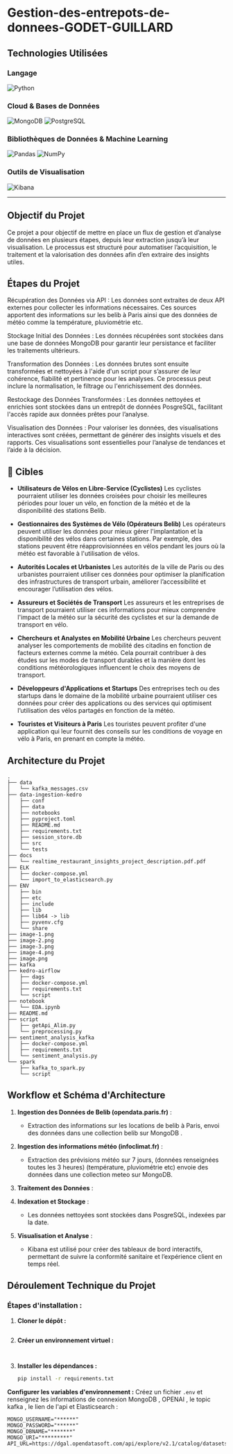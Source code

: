 # Gestion-des-entrepots-de-donnees-GODET-GUILLARD

## Technologies Utilisées

### Langage

![Python](https://img.shields.io/badge/Python-3.10.12-blue?logo=python&logoColor=white)


### Cloud & Bases de Données

![MongoDB](https://img.shields.io/badge/MongoDB-5.0-green?logo=mongodb&logoColor=white)
![PostgreSQL](https://img.shields.io/badge/PostgreSQL-14-blue?logo=postgresql&logoColor=white)


### Bibliothèques de Données & Machine Learning

![Pandas](https://img.shields.io/badge/Pandas-1.5.2-brightgreen?logo=pandas&logoColor=white)
![NumPy](https://img.shields.io/badge/NumPy-1.21.0-blue?logo=numpy&logoColor=white)

### Outils de Visualisation

![Kibana](https://img.shields.io/badge/Kibana-8.15.0-orange?logo=kibana&logoColor=white)

---

## Objectif du Projet

Ce projet a pour objectif de mettre en place un flux de gestion et d’analyse de données en plusieurs étapes, depuis leur extraction jusqu’à leur visualisation. Le processus est structuré pour automatiser l’acquisition, le traitement et la valorisation des données afin d’en extraire des insights utiles.

## Étapes du Projet

Récupération des Données via API :
    Les données sont extraites de deux API externes pour collecter les informations nécessaires. Ces sources apportent des informations sur les belib à Paris ainsi que des données de météo comme la température, pluviométrie etc.

Stockage Initial des Données :
    Les données récupérées sont stockées dans une base de données MongoDB pour garantir leur persistance et faciliter les traitements ultérieurs.

Transformation des Données :
    Les données brutes sont ensuite transformées et nettoyées à l'aide d'un script pour s’assurer de leur cohérence, fiabilité et pertinence pour les analyses. Ce processus peut inclure la normalisation, le filtrage ou l'enrichissement des données.

Restockage des Données Transformées :
    Les données nettoyées et enrichies sont stockées dans un entrepôt de données PosgreSQL, facilitant l'accès rapide aux données prêtes pour l’analyse.

Visualisation des Données :
    Pour valoriser les données, des visualisations interactives sont créées, permettant de générer des insights visuels et des rapports. Ces visualisations sont essentielles pour l’analyse de tendances et l’aide à la décision.


## 🎯 Cibles
- **Utilisateurs de Vélos en Libre-Service (Cyclistes)** Les cyclistes pourraient utiliser les données croisées pour choisir les meilleures périodes pour louer un vélo, en fonction de la météo et de la disponibilité des stations Belib.
  
- **Gestionnaires des Systèmes de Vélo (Opérateurs Belib)** Les opérateurs peuvent utiliser les données pour mieux gérer l'implantation et la disponibilité des vélos dans certaines stations. Par exemple, des stations peuvent être réapprovisionnées en vélos pendant les jours où la météo est favorable à l'utilisation de vélos.
   
- **Autorités Locales et Urbanistes** Les autorités de la ville de Paris ou des urbanistes pourraient utiliser ces données pour optimiser la planification des infrastructures de transport urbain, améliorer l’accessibilité et encourager l’utilisation des vélos.
   
- **Assureurs et Sociétés de Transport** Les assureurs et les entreprises de transport pourraient utiliser ces informations pour mieux comprendre l'impact de la météo sur la sécurité des cyclistes et sur la demande de transport en vélo.
   
- **Chercheurs et Analystes en Mobilité Urbaine** Les chercheurs peuvent analyser les comportements de mobilité des citadins en fonction de facteurs externes comme la météo. Cela pourrait contribuer à des études sur les modes de transport durables et la manière dont les conditions météorologiques influencent le choix des moyens de transport.
   
- **Développeurs d'Applications et Startups** Des entreprises tech ou des startups dans le domaine de la mobilité urbaine pourraient utiliser ces données pour créer des applications ou des services qui optimisent l’utilisation des vélos partagés en fonction de la météo.
   
- **Touristes et Visiteurs à Paris** Les touristes peuvent profiter d'une application qui leur fournit des conseils sur les conditions de voyage en vélo à Paris, en prenant en compte la météo.


## Architecture du Projet 

```
.
├── data
│   └── kafka_messages.csv
├── data-ingestion-kedro
│   ├── conf
│   ├── data
│   ├── notebooks
│   ├── pyproject.toml
│   ├── README.md
│   ├── requirements.txt
│   ├── session_store.db
│   ├── src
│   └── tests
├── docs
│   └── realtime_restaurant_insights_project_description.pdf.pdf
├── ELK
│   ├── docker-compose.yml
│   └── import_to_elasticsearch.py
├── ENV
│   ├── bin
│   ├── etc
│   ├── include
│   ├── lib
│   ├── lib64 -> lib
│   ├── pyvenv.cfg
│   └── share
├── image-1.png
├── image-2.png
├── image-3.png
├── image-4.png
├── image.png
├── kafka
├── kedro-airflow
│   ├── dags
│   ├── docker-compose.yml
│   ├── requirements.txt
│   └── script
├── notebook
│   └── EDA.ipynb
├── README.md
├── script
│   ├── getApi_Alim.py
│   └── preprocessing.py
├── sentiment_analysis_kafka
│   ├── docker-compose.yml
│   ├── requirements.txt
│   └── sentiment_analysis.py
└── spark
    ├── kafka_to_spark.py
    └── script
```

## Workflow et Schéma d'Architecture

1. **Ingestion des Données de Belib (opendata.paris.fr)** :
   - Extraction des informations sur les locations de belib à Paris, envoi des données dans une collection belib sur MongoDB .

2. **Ingestion des informations météo (infoclimat.fr)** :
   - Extraction des prévisions météo sur 7 jours, (données renseignées toutes les 3 heures)  (température, pluviométrie etc) envoie des données dans une collection meteo sur MongoDB.

3. **Traitement des Données** :
   

4. **Indexation et Stockage** :
   - Les données nettoyées sont stockées dans PosgreSQL, indexées par la date.

5. **Visualisation et Analyse** :
   - Kibana est utilisé pour créer des tableaux de bord interactifs, permettant de suivre la conformité sanitaire et l’expérience client en temps réel.


## Déroulement Technique du Projet

### **Étapes d'installation :**

1. **Cloner le dépôt :**
   ```bash

   ```

2. **Créer un environnement virtuel :**
   ```bash
  
   ```

3. **Installer les dépendances :**
   ```bash
   pip install -r requirements.txt
   ```

**Configurer les variables d'environnement :**
   Créez un fichier `.env` et renseignez les informations de connexion MongoDB , OPENAI , le topic kafka , le lien de l'api et Elasticsearch :
   ```env
MONGO_USERNAME="******"
MONGO_PASSWORD="******"
MONGO_DBNAME="*******"
MONGO_URI="*********"
API_URL=https://dgal.opendatasoft.com/api/explore/v2.1/catalog/datasets/export_alimconfiance/records

   ```
  

